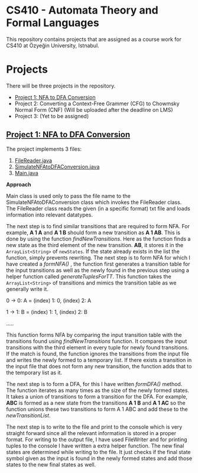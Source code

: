 # CS410 - Automata Theory and Formal Languages

This repository contains projects that are assigned as a course work for CS410 at Özyeğin University, Istnabul. 

# Projects

There will be three projects in the repository. 

 - [Project 1: NFA to DFA Conversion](https://github.com/muhammadbilalraza/CS410/tree/main/Project1-Impl/)
 - Project 2: Converting a Context-Free Grammer (CFG) to Chowmsky Normal Form (CNF) (Will be uploaded after the deadline on LMS)
 - Project 3: (Yet to be assigned)

## [Project 1: NFA to DFA Conversion](https://github.com/muhammadbilalraza/CS410/tree/main/Project1-Impl/)

The project implements 3 files: 

 1. [FileReader.java](https://github.com/muhammadbilalraza/CS410/tree/main/Project1-Impl/src/FileReader.java/)
 2. [SimulateNFAtoDFAConversion.java](https://github.com/muhammadbilalraza/CS410/tree/main/Project1-Impl/src/SimulateNFAtoDFAConversion.java/)
 3. [Main.java](https://github.com/muhammadbilalraza/CS410/tree/main/Project1-Impl/src/Main.java/)

**Approach**

Main class is used only to pass the file name to the SimulateNFAtoDFAConversion class which invokes the FileReader class. The FileReader class reads the given (in a specific format) txt file and loads information into relevant datatypes. 

The next step is to find similar transitions that are required to form NFA. For example, **A 1 A** and **A 1 B** should form a new transition as **A 1 AB**. This is done by using the function *findNewTransitions*. Here as the function finds a new state as the third element of the new transition. **AB**, it stores it in the `ArrayList<String>` of `newStates`. If the state already exists in the list the function, simply prevents rewriting. The next step is to form NFA for which I have created a *formNFA()* , the function first generates a transition table for the input transitions as well as the newly found in the previous step using a helper
function called *generateTuplesForTT*. This function takes the `ArrayList<String>` of transitions and mimics the transition table as we generally write it.

0 -> 0: A = (index) 1: 0, (index) 2: A

1 -> 1: B = (index) 1: 1, (index) 2: B

…..

This function forms NFA by comparing the input transition table with the transitions found using *findNewTransitions* function. It compares the input transitions with the third element in every tuple for newly found transitions. If the match is found, the function ignores the transitions from the input file and writes the newly formed to a temporary list. If there exists a transition in the input file that does not form any new transition, the function adds that to the temporary list as it. 

The next step is to form a DFA, for this I have written *formDFA()* method. The function iterates as many times as the size of the newly formed states. It takes a union of transitions to form a transition for the DFA. For example, **ABC** is formed as a new state from the transitions **A 1 B** and **A 1 AC** so the function unions these two transitions to form A 1 ABC and add these to the *newTransitionList*.

The next step is to write to the file and print to the console which is very straight forward since all the relevant information is stored in a proper format. For writing to the output file, I have used FileWriter and for printing tuples to the console I have written a extra helper function. The new final states are determined while writing to the file. It just checks if the final state symbol given as the input is found in the newly formed states and add those states to the new final states as well.
